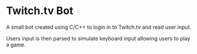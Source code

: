 # Twitch.tv Bot

A small bot created using C/C++ to login in to Twitch.tv and read user input.

Users input is then parsed to simulate keyboard input allowing users to play a game.
